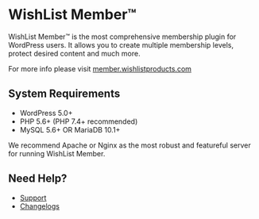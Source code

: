# WishList Member&trade;

WishList Member&trade; is the most comprehensive membership plugin for WordPress users. It allows you to create multiple membership levels, protect desired content and much more.

For more info please visit [member.wishlistproducts.com](https://member.wishlistproducts.com)

## System Requirements

- WordPress 5.0+
- PHP 5.6+ (PHP 7.4+ recommended)
- MySQL 5.6+ OR MariaDB 10.1+

We recommend Apache or Nginx as the most robust and featureful server for running WishList Member.

## Need Help?

- [Support](https://support.wishlistproducts.com/)
- [Changelogs](https://customers.wishlistproducts.com/changelog/)